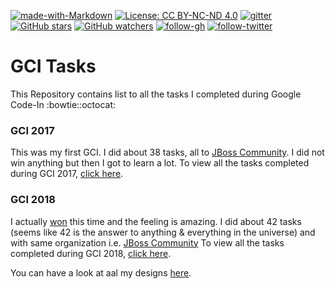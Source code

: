 [![made-with-Markdown](https://img.shields.io/badge/Made%20with-Markdown-1f425f.svg)](http://commonmark.org)
[![License: CC BY-NC-ND 4.0](https://img.shields.io/badge/License-CC%20BY--NC--ND%204.0-blue.svg)](https://creativecommons.org/licenses/by-nc-nd/4.0/) [![gitter](https://img.shields.io/badge/chat-gitter-brightgreen.svg)](https://gitter.im/sidhyatikku)
[![GitHub stars](https://img.shields.io/github/stars/sidhyatikku/gci.svg?style=social&label=Star&maxAge=2592000)](https://GitHub.com/sidhyatikku/gci/stargazers/) [![GitHub watchers](https://img.shields.io/github/watchers/sidhyatikku/gci.svg?style=social&label=Watch&maxAge=2592000)](https://GitHub.com/sidhyatikku/gci/watchers/) [![follow-gh](https://img.shields.io/github/followers/sidhyatikku.svg?label=Follow&style=social)](https://github.com/sidhyatikku) [![follow-twitter](https://img.shields.io/twitter/follow/sidhyatikku.svg?label=Follow&style=social)](https://twitter.com/sidhyatikku)

# GCI Tasks
This Repository contains list to all the tasks I completed during Google Code-In :bowtie::octocat:

### GCI 2017

This was my first GCI. I did about 38 tasks, all to [JBoss Community](https://github.com/JBossOutreach). I did not win anything but then I got to learn a lot.
To view all the tasks completed during GCI 2017, [click here](gci2017.md).

### GCI 2018

I actually [won](https://opensource.googleblog.com/2019/01/google-code-in-2018-winners.html) this time and the feeling is amazing. I did about 42 tasks (seems like 42 is the answer to anything & everything in the universe) and with same organization i.e. [JBoss Community](https://github.com/JBossOutreach)
To view all the tasks completed during GCI 2018, [click here](/gci2018.md). 

You can have a look at aal my designs [here](https://www.behance.net/sidhyatikku).
